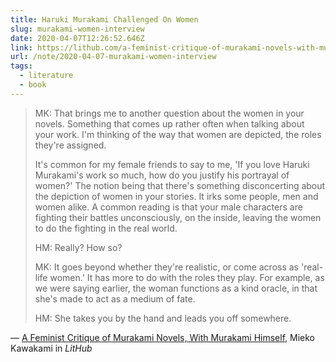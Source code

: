 ```yaml
---
title: Haruki Murakami Challenged On Women
slug: murakami-women-interview
date: 2020-04-07T12:26:52.646Z
link: https://lithub.com/a-feminist-critique-of-murakami-novels-with-murakami-himself/
url: /note/2020-04-07-murakami-women-interview
tags:
  - literature
  - book
---
```


> MK: That brings me to another question about the women in your novels. Something that comes up rather often when talking about your work. I'm thinking of the way that women are depicted, the roles they're assigned.
> 
> It's common for my female friends to say to me, 'If you love Haruki Murakami's work so much, how do you justify his portrayal of women?' The notion being that there's something disconcerting about the depiction of women in your stories. It irks some people, men and women alike.
> A common reading is that your male characters are fighting their battles unconsciously, on the inside, leaving the women to do the fighting in the real world.
> 
> HM: Really? How so?
> 
> MK: It goes beyond whether they're realistic, or come across as 'real-life women.' It has more to do with the roles they play. For example, as we were saying earlier, the woman functions as a kind oracle, in that she's made to act as a medium of fate.
> 
> HM: She takes you by the hand and leads you off somewhere.

&mdash; [A Feminist Critique of Murakami Novels, With Murakami Himself](https://lithub.com/a-feminist-critique-of-murakami-novels-with-murakami-himself/), Mieko Kawakami in _LitHub_
